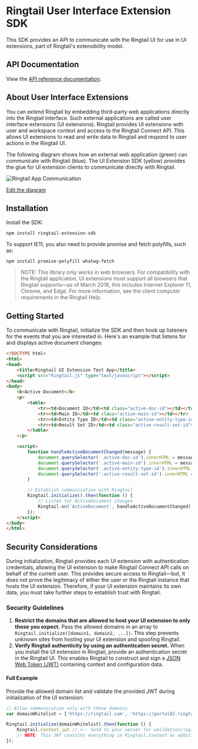 # Ringtail User Interface Extension SDK
This SDK provides an API to communicate with the Ringtail UI for use in UI extensions, part of Ringtail's extensibility model.

## API Documentation
View the [API reference documentation](API.md).

## About User Interface Extensions
You can extend Ringtail by embedding third-party web applications directly into the Ringtail interface. Such external applications are called user interface extensions (UI extensions). Ringtail provides UI extensions with user and workspace context and access to the Ringtail Connect API. This allows UI extensions to read and write data to Ringtail and respond to user actions in the Ringtail UI.

The following diagram shows how an external web application (green) can communicate with Ringtail (blue). The UI Extension SDK (yellow) provides the glue for UI extension clients to communicate directly with Ringtail.

![Ringtail App Communication](https://docs.google.com/drawings/d/e/2PACX-1vQaelod9Flf14CCSyP4MhR4Qznl6n_0EllVzdNiB5gnvsdsYqO5bcwMbTphlMZUbr7tgKqqniZ0HuOx/pub?w=572&h=272)

[Edit the diagram](https://docs.google.com/drawings/d/19RsszUNRVVsDDBWSVHs8ffEncUDB66Hi78pgaAGGkhQ/edit?usp=sharing)

## Installation
Install the SDK:

`npm install ringtail-extension-sdk`

To support IE11, you also need to provide promise and fetch polyfills, such as:

`npm install promise-polyfill whatwg-fetch`

> NOTE: This library only works in web browsers. For compatibility with the Ringtail application, UI extensions must support all browsers that Ringtail supports&mdash;as of March 2018, this includes Internet Explorer 11, Chrome, and Edge. For more information, see the client computer requirements in the Ringtail Help.

## Getting Started
To communicate with Ringtail, initialize the SDK and then hook up listeners for the events that you are interested in. Here's an example that listens for and displays active document changes:

```html
<!DOCTYPE html>
<html>
<head>
    <title>Ringtail UI Extension Test App</title>
    <script src="Ringtail.js" type="text/javascript"></script>
</head>
<body>
    <b>Active Document</b>
    <p>
        <table>
            <tr><td>Document ID</td><td class="active-doc-id"></td></tr>
            <tr><td>Main ID</td><td class="active-main-id"></td></tr>
            <tr><td>Entity Type ID</td><td class="active-entity-type-id"></td></tr>
            <tr><td>Result Set ID</td><td class="active-result-set-id"></td></tr>
        </table>
    </p>

    <script>
        function handleActiveDocumentChanged(message) {
            document.querySelector('.active-doc-id').innerHTML = message.data.documentId;
            document.querySelector('.active-main-id').innerHTML = message.data.mainId;
            document.querySelector('.active-entity-type-id').innerHTML = message.data.entityTypeId;
            document.querySelector('.active-result-set-id').innerHTML = message.data.resultSetId;
        }

        // Establish communication with Ringtail
        Ringtail.initialize().then(function () {
            // Listen for ActiveDocument changes
            Ringtail.on('ActiveDocument', handleActiveDocumentChanged);
        });
    </script>
</body>
</html>
```

## Security Considerations
During initialization, Ringtail provides each UI extension with authentication credentials, allowing the UI extension to make Ringtail Connect API calls on behalf of the current user. This provides secure access to Ringtail&mdash;but, it does not prove the legitimacy of either the user or the Ringtail instance that hosts the UI extension. Therefore, if your UI extension maintains its own data, you must take further steps to establish trust with Ringtail.

### Security Guidelines

1. __Restrict the domains that are allowed to host your UI extension to only those you expect.__ Pass the allowed domains in an array to `Ringtail.initialize([domain1, domain2, ...])`. This step prevents unknown sites from hosting your UI extension and spoofing Ringtail.
1. __Verify Ringtail authenticity by using an authentication secret.__ When you install the UI extension in Ringtail, provide an authentication secret in the Ringtail UI. This enables Ringtail to construct and sign a [JSON Web Token (JWT)](https://jwt.io/) containing context and configuration data.

#### Full Example
Provide the allowed domain list and validate the provided JWT during initialization of the UI extension:
```js
// Allow communication only with these domains
var domainWhitelist = ['https://ringtail.com', 'https://portal02.ringtail.com'];

Ringtail.initialize(domainWhitelist).then(function () {
    Ringtail.Context.jwt // <-- Send to your server for validation/login
    // NOTE: This JWT contains everything in Ringtail.Context as additional claims
});
